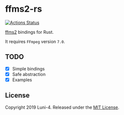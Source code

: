 # ffms2-rs

[![Actions Status](https://github.com/rust-av/ffms2-rs/workflows/ffms2/badge.svg)](https://github.com/rust-av/ffms2-rs/actions)

[ffms2](https://github.com/FFMS/ffms2) bindings for Rust.

It requires `FFmpeg` version `7.0`.

## TODO
- [x] Simple bindings
- [x] Safe abstraction
- [x] Examples

## License

Copyright 2019 Luni-4. Released under the [MIT License](LICENSE).
